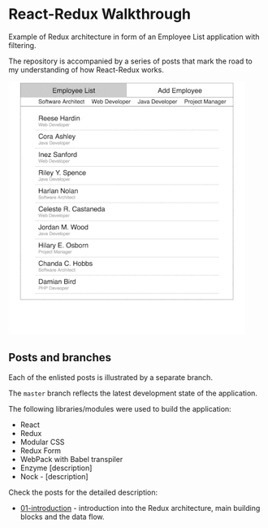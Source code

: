 # React-Redux Walkthrough

Example of Redux architecture in form of an Employee List application with filtering.

The repository is accompanied by a series of posts that mark the road to my understanding of how React-Redux works.

![App Demo](https://raw.githubusercontent.com/baniol/react-redux-walkthrough/master/images/demo.gif)

## Posts and branches

Each of the enlisted posts is illustrated by a separate branch.

The `master` branch reflects the latest development state of the application.

The following libraries/modules were used to build the application:
* React
* Redux
* Modular CSS
* Redux Form
* WebPack with Babel transpiler
* Enzyme [description]
* Nock - [description]

Check the posts for the detailed description:

* [01-introduction](https://gist.github.com/baniol/de64830114db9fa700ba9eaeb149cb26) - introduction into the Redux architecture, main building blocks and the data flow.
